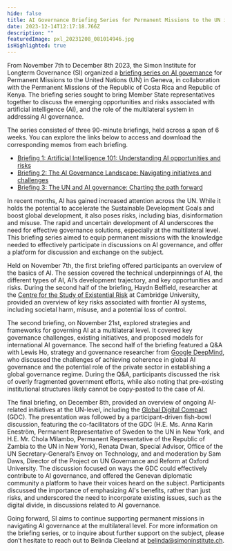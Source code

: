 ```yaml
---
hide: false
title: AI Governance Briefing Series for Permanent Missions to the UN in Geneva
date: 2023-12-14T12:17:18.766Z
description: ""
featuredImage: pxl_20231208_081014946.jpg
isHighlighted: true
---
```

From November 7th to December 8th 2023, the Simon Institute for Longterm Governance (SI) organized a [briefing series on AI governance](https://drive.google.com/file/d/1aSR-gq6xEN4n1XwAudateSiFig_ihMG2/view?usp=drive_link) for Permanent Missions to the United Nations (UN) in Geneva, in collaboration with the Permanent Missions of the Republic of Costa Rica and Republic of Kenya. The briefing series sought to bring Member State representatives together to discuss the emerging opportunities and risks associated with artificial intelligence (AI), and the role of the multilateral system in addressing AI governance. 

The series consisted of three 90-minute briefings, held across a span of 6 weeks. You can explore the links below to access and download the corresponding memos from each briefing.

* [Briefing 1: Artificial Intelligence 101: Understanding AI opportunities and risks](https://drive.google.com/file/d/1gADNnjvC25eegvXxEHqRq_IWOa6xKvJi/view?usp=drive_link)
* [Briefing 2: The AI Governance Landscape: Navigating initiatives and challenges](https://drive.google.com/file/d/1_ieAGZSXaNjjQhEBNdn7Jn-LV3rJtODn/view?usp=drive_link)
* [Briefing 3: The UN and AI governance: Charting the path forward](https://drive.google.com/file/d/1DeDVP3jksRYcXCq7gPAJbFZdEkPKpcUl/view?usp=drive_link)

In recent months, AI has gained increased attention across the UN. While it holds the potential to accelerate the Sustainable Development Goals and boost global development, it also poses risks, including bias, disinformation and misuse. The rapid and uncertain development of AI underscores the need for effective governance solutions, especially at the multilateral level. This briefing series aimed to equip permanent missions with the knowledge needed to effectively participate in discussions on AI governance, and offer a platform for discussion and exchange on the subject. 

Held on November 7th, the first briefing offered participants an overview of the basics of AI. The session covered the technical underpinnings of AI, the different types of AI, AI’s development trajectory, and key opportunities and risks. During the second half of the briefing, Haydn Belfield, researcher at the [Centre for the Study of Existential Risk](https://www.cser.ac.uk/) at Cambridge University, provided an overview of key risks associated with frontier AI systems, including societal harm, misuse, and a potential loss of control. 

The second briefing, on November 21st, explored strategies and frameworks for governing AI at a multilateral level. It covered key governance challenges, existing initiatives, and proposed models for international AI governance. The second half of the briefing featured a Q&A with Lewis Ho, strategy and governance researcher from [Google DeepMind](https://deepmind.google/discover/blog/exploring-institutions-for-global-ai-governance/), who discussed the challenges of achieving coherence in global AI governance and the potential role of the private sector in establishing a global governance regime. During the Q&A, participants discussed the risk of overly fragmented government efforts, while also noting that pre-existing institutional structures likely cannot be copy-pasted to the case of AI. 

The final briefing, on December 8th, provided an overview of ongoing AI-related initiatives at the UN-level, including the [Global Digital Compact](https://www.un.org/techenvoy/global-digital-compact) (GDC). The presentation was followed by a participant-driven fish-bowl discussion, featuring the co-facilitators of the GDC (H.E. Ms. Anna Karin Eneström, Permanent Representative of Sweden to the UN in New York, and H.E. Mr. Chola Milambo, Permanent Representative of the Republic of Zambia to the UN in New York), Renata Dwan, Special Advisor, Office of the UN Secretary-General’s Envoy on Technology, and and moderation by Sam Daws, Director of the Project on UN Governance and Reform at Oxford University. The discussion focused on ways the GDC could effectively contribute to AI governance, and offered the Genevan diplomatic community a platform to have their voices heard on the subject. Participants discussed the importance of emphasizing AI's benefits, rather than just risks, and underscored the need to incorporate existing issues, such as the digital divide, in discussions related to AI governance. 

Going forward, SI aims to continue supporting permanent missions in navigating AI governance at the multilateral level. For more information on the briefing series, or to inquire about further support on the subject, please don’t hesitate to reach out to Belinda Cleeland at [belinda@simoninstitute.ch](mailto:belinda@simoninstitute.ch).